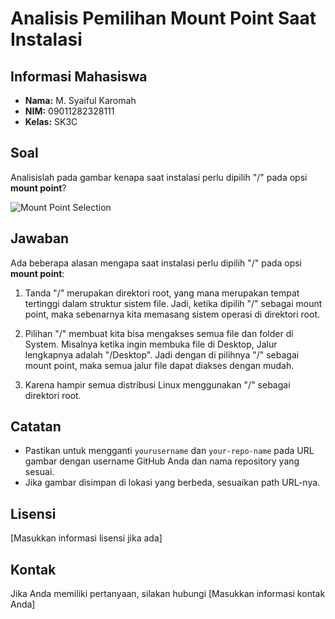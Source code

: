 # Analisis Pemilihan Mount Point Saat Instalasi

## Informasi Mahasiswa
- **Nama:** M. Syaiful Karomah
- **NIM:** 09011282328111
- **Kelas:** SK3C

## Soal
Analisislah pada gambar kenapa saat instalasi perlu dipilih "/" pada opsi **mount point**?

![Mount Point Selection](https://raw.githubusercontent.com/yourusername/your-repo-name/main/images/mount-point-selection.png)

## Jawaban

Ada beberapa alasan mengapa saat instalasi perlu dipilih "/" pada opsi **mount point**:

1. Tanda "/" merupakan direktori root, yang mana merupakan tempat tertinggi dalam struktur sistem file. Jadi, ketika dipilih "/" sebagai mount point, maka sebenarnya kita memasang sistem operasi di direktori root.

2. Pilihan "/" membuat kita bisa mengakses semua file dan folder di System. Misalnya ketika ingin membuka file di Desktop, Jalur lengkapnya adalah "/Desktop". Jadi dengan di pilihnya "/" sebagai mount point, maka semua jalur file dapat diakses dengan mudah.

3. Karena hampir semua distribusi Linux menggunakan "/" sebagai direktori root.

## Catatan
- Pastikan untuk mengganti `yourusername` dan `your-repo-name` pada URL gambar dengan username GitHub Anda dan nama repository yang sesuai.
- Jika gambar disimpan di lokasi yang berbeda, sesuaikan path URL-nya.

## Lisensi
[Masukkan informasi lisensi jika ada]

## Kontak
Jika Anda memiliki pertanyaan, silakan hubungi [Masukkan informasi kontak Anda]
